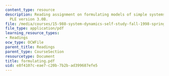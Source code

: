 ```yaml
---
content_type: resource
description: Reading assignment on formulating models of simple systems using Vensim
  PLE version 3.0B.
file: /media/courses/15-988-system-dynamics-self-study-fall-1998-spring-1999/e8f4107ceae7c20b7b2bad399687efe5_formulating.pdf
file_type: application/pdf
learning_resource_types:
- Readings
ocw_type: OCWFile
parent_title: Readings
parent_type: CourseSection
resourcetype: Document
title: formulating.pdf
uid: e8f4107c-eae7-c20b-7b2b-ad399687efe5
---
```

